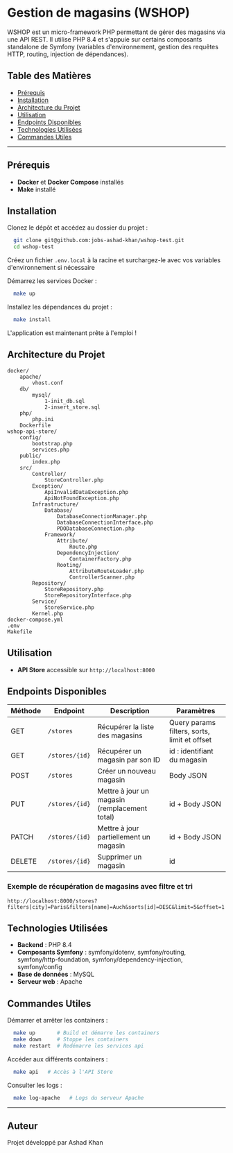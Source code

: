 # Gestion de magasins (WSHOP)

WSHOP est un micro-framework PHP permettant de gérer des magasins via une API REST. Il utilise PHP 8.4 et s'appuie sur certains composants standalone de Symfony (variables d'environnement, gestion des requêtes HTTP, routing, injection de dépendances).


## Table des Matières

- [Prérequis](#pr%C3%A9requis)
- [Installation](#installation)
- [Architecture du Projet](#architecture-du-projet)
- [Utilisation](#utilisation)
- [Endpoints Disponibles](#endpoints-disponibles)
- [Technologies Utilisées](#technologies-utilis%C3%A9es)
- [Commandes Utiles](#commandes-utiles)

---

## Prérequis

- **Docker** et **Docker Compose** installés
- **Make** installé

## Installation

Clonez le dépôt et accédez au dossier du projet :

```sh
  git clone git@github.com:jobs-ashad-khan/wshop-test.git
  cd wshop-test
```

Créez un fichier `.env.local` à la racine et surchargez-le avec vos variables d'environnement si nécessaire

Démarrez les services Docker :

```sh
  make up
```

Installez les dépendances du projet :

```sh
  make install
```

L'application est maintenant prête à l'emploi !

## Architecture du Projet

```
docker/
    apache/
        vhost.conf
    db/
        mysql/
            1-init_db.sql
            2-insert_store.sql
    php/
        php.ini
    Dockerfile
wshop-api-store/
    config/
        bootstrap.php
        services.php
    public/
        index.php
    src/
        Controller/
            StoreController.php
        Exception/
            ApiInvalidDataException.php
            ApiNotFoundException.php
        Infrastructure/
            Database/
                DatabaseConnectionManager.php
                DatabaseConnectionInterface.php
                PDODatabaseConnection.php
            Framework/
                Attribute/
                    Route.php
                DependencyInjection/
                    ContainerFactory.php
                Rooting/
                    AttributeRouteLoader.php
                    ControllerScanner.php
        Repository/
            StoreRepository.php
            StoreRepositoryInterface.php
        Service/
            StoreService.php
        Kernel.php
docker-compose.yml
.env
Makefile
```

## Utilisation

- **API Store** accessible sur `http://localhost:8000`

## Endpoints Disponibles

| Méthode | Endpoint        | Description                                  | Paramètres                                   |
|---------|-----------------|----------------------------------------------|----------------------------------------------|
| GET     | `/stores`        | Récupérer la liste des magasins             | Query params filters, sorts, limit et offset |
| GET     | `/stores/{id}`   | Récupérer un magasin par son ID             | id : identifiant du magasin                  |
| POST    | `/stores`        | Créer un nouveau magasin                    | Body JSON                                    |
| PUT     | `/stores/{id}`   | Mettre à jour un magasin (remplacement total)| id + Body JSON                               |
| PATCH   | `/stores/{id}`   | Mettre à jour partiellement un magasin      | id + Body JSON                               |
| DELETE  | `/stores/{id}`   | Supprimer un magasin                        | id                                           |

### Exemple de récupération de magasins avec filtre et tri

```
http://localhost:8000/stores?filters[city]=Paris&filters[name]=Auch&sorts[id]=DESC&limit=5&offset=1
```

## Technologies Utilisées

- **Backend** : PHP 8.4
- **Composants Symfony** : symfony/dotenv, symfony/routing, symfony/http-foundation, symfony/dependency-injection, symfony/config
- **Base de données** : MySQL
- **Serveur web** : Apache

## Commandes Utiles

Démarrer et arrêter les containers :

```sh
  make up       # Build et démarre les containers
  make down     # Stoppe les containers
  make restart  # Redémarre les services api
```

Accéder aux différents containers :

```sh
  make api   # Accès à l'API Store
```

Consulter les logs :

```sh
  make log-apache   # Logs du serveur Apache
```

---

## Auteur

Projet développé par Ashad Khan
